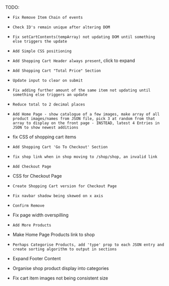 TODO:


- `Fix Remove Item Chain of events`
- `Check ID's remain unique after altering DOM`
- `Fix setCartContents(tempArray) not updating DOM until something else triggers the update`
- `Add Simple CSS positioning`
- `Add Shopping Cart Header always present`, click to expand

- `Add Shopping Cart "Total Price" Section`
- `Update input to clear on submit`
- `Fix adding further amount of the same item not updating until something else triggers an update`
- `Reduce total to 2 decimal places`
- `Add Home Page - show catalogue of a few images, make array of all product images/names from JSON file, pick 3 at random from that array to display on the front page - INSTEAD, latest 4 Entries in JSON to show newest additions`
- fix CSS of shopping cart items
- `Add Shopping Cart 'Go To Checkout' Section`
- `fix shop link when in shop moving to /shop/shop, an invalid link`
- `Add Checkout Page`
- CSS for Checkout Page
- `Create Shopping Cart version for Checkout Page`
- `Fix navbar shadow being skewed on x axis`
- `Confirm Remove`
- Fix page width overspilling
- `Add More Products`
- Make Home Page Products link to shop
- `Perhaps Categorise Products, add 'type' prop to each JSON entry and create sorting algorithm to output in sections`
- Expand Footer Content
- Organise shop product display into categories
- Fix cart item images not being consistent size